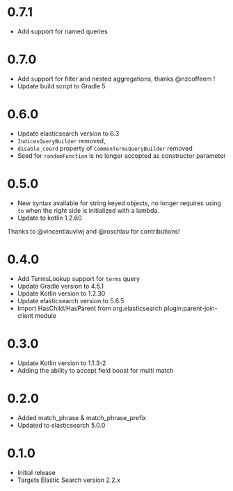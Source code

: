 # 0.7.1

 - Add support for named queries
 
# 0.7.0

 - Add support for filter and nested aggregations, thanks @nzcoffeem !
 - Update build script to Gradle 5

# 0.6.0

 - Update elasticsearch version to 6.3
 - `IndicesQueryBuilder` removed,
 - `disable_coord` property of `CommonTermsQueryBuilder` removed
 - Seed for `randomFunction` is no longer accepted as constructor parameter

# 0.5.0

 - New syntax available for string keyed objects, no longer requires using `to` when the right side is initialized with a lambda.
 - Update to kotlin 1.2.60

 Thanks to @vincentlauvlwj and @roschlau for contributions!

# 0.4.0

 - Add TermsLookup support for `terms` query
 - Update Gradle version to 4.5.1
 - Update Kotlin version to 1.2.30
 - Update elasticsearch version to 5.6.5
 - Import HasChild/HasParent from org.elasticsearch.plugin:parent-join-client module

# 0.3.0

 - Update Kotlin version to 1.1.3-2
 - Adding the ability to accept field boost for multi match

# 0.2.0

 - Added match_phrase & match_phrase_prefix
 - Updated to elasticsearch 5.0.0

# 0.1.0

 - Initial release
 - Targets Elastic Search version 2.2.x
